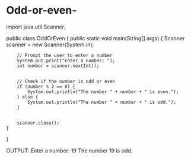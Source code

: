 # Odd-or-even-
import java.util.Scanner;


public class OddOrEven {
    public static void main(String[] args) {
        Scanner scanner = new Scanner(System.in);


        // Prompt the user to enter a number
        System.out.print("Enter a number: ");
        int number = scanner.nextInt();


        // Check if the number is odd or even
        if (number % 2 == 0) {
            System.out.println("The number " + number + " is even.");
        } else {
            System.out.println("The number " + number + " is odd.");
        }


        scanner.close();
    }
}


OUTPUT:
Enter a number: 19
The number 19 is odd.
